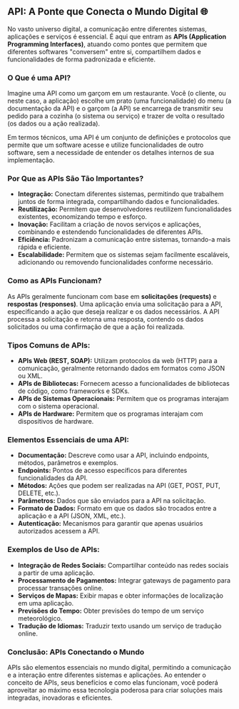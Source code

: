 ## API: A Ponte que Conecta o Mundo Digital 🌐

No vasto universo digital, a comunicação entre diferentes sistemas, aplicações e serviços é essencial. É aqui que entram as **APIs (Application Programming Interfaces)**, atuando como pontes que permitem que diferentes softwares "conversem" entre si, compartilhem dados e funcionalidades de forma padronizada e eficiente.

### O Que é uma API?

Imagine uma API como um garçom em um restaurante. Você (o cliente, ou neste caso, a aplicação) escolhe um prato (uma funcionalidade) do menu (a documentação da API) e o garçom (a API) se encarrega de transmitir seu pedido para a cozinha (o sistema ou serviço) e trazer de volta o resultado (os dados ou a ação realizada).

Em termos técnicos, uma API é um conjunto de definições e protocolos que permite que um software acesse e utilize funcionalidades de outro software, sem a necessidade de entender os detalhes internos de sua implementação.

###  Por Que as APIs São Tão Importantes?

* **Integração:**  Conectam diferentes sistemas, permitindo que trabalhem juntos de forma integrada,  compartilhando dados e funcionalidades.
* **Reutilização:**  Permitem que desenvolvedores reutilizem funcionalidades existentes,  economizando tempo e esforço.
* **Inovação:** Facilitam a criação de novos serviços e aplicações, combinando e estendendo funcionalidades de diferentes APIs.
* **Eficiência:**  Padronizam a comunicação entre sistemas, tornando-a mais rápida e eficiente.
* **Escalabilidade:** Permitem que os sistemas sejam facilmente escaláveis, adicionando ou removendo funcionalidades conforme necessário.

###  Como as APIs Funcionam?

As APIs geralmente funcionam com base em **solicitações (requests)** e **respostas (responses)**. Uma aplicação envia uma solicitação para a API, especificando a ação que deseja realizar e os dados necessários. A API processa a solicitação e retorna uma resposta, contendo os dados solicitados ou uma confirmação de que a ação foi realizada.

###  Tipos Comuns de APIs:

* **APIs Web (REST, SOAP):**  Utilizam protocolos da web (HTTP) para a comunicação, geralmente retornando dados em formatos como JSON ou XML.
* **APIs de Bibliotecas:**  Fornecem acesso a funcionalidades de bibliotecas de código, como frameworks e SDKs.
* **APIs de Sistemas Operacionais:**  Permitem que os programas interajam com o sistema operacional.
* **APIs de Hardware:**  Permitem que os programas interajam com dispositivos de hardware.

###  Elementos Essenciais de uma API:

* **Documentação:**  Descreve como usar a API, incluindo endpoints, métodos, parâmetros e exemplos.
* **Endpoints:**  Pontos de acesso específicos para diferentes funcionalidades da API.
* **Métodos:**  Ações que podem ser realizadas na API (GET, POST, PUT, DELETE, etc.).
* **Parâmetros:**  Dados que são enviados para a API na solicitação.
* **Formato de Dados:**  Formato em que os dados são trocados entre a aplicação e a API (JSON, XML, etc.).
* **Autenticação:**  Mecanismos para garantir que apenas usuários autorizados acessem a API.

###  Exemplos de Uso de APIs:

* **Integração de Redes Sociais:**  Compartilhar conteúdo nas redes sociais a partir de uma aplicação.
* **Processamento de Pagamentos:**  Integrar gateways de pagamento para processar transações online.
* **Serviços de Mapas:**  Exibir mapas e obter informações de localização em uma aplicação.
* **Previsões do Tempo:**  Obter previsões do tempo de um serviço meteorológico.
* **Tradução de Idiomas:**  Traduzir texto usando um serviço de tradução online.

###  Conclusão: APIs Conectando o Mundo

APIs são elementos essenciais no mundo digital,  permitindo a comunicação e a interação entre diferentes sistemas e aplicações.  Ao entender o conceito de APIs, seus benefícios e como elas funcionam, você poderá aproveitar ao máximo essa tecnologia poderosa para criar soluções mais integradas, inovadoras e eficientes.


